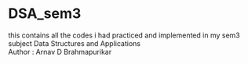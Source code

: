 # DSA_sem3
this contains all the codes i had practiced and implemented in my sem3  subject Data Structures and Applications
<br>
Author : Arnav D Brahmapurikar
